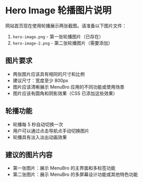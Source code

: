 # Hero Image 轮播图片说明

网站首页现在使用轮播展示两张截图。请准备以下图片文件：

1. `hero-image.png` - 第一张轮播图片（已存在）
2. `hero-image-2.png` - 第二张轮播图片（需要添加）

## 图片要求

- 两张图片应该具有相同的尺寸和比例
- 建议尺寸：宽度至少 800px
- 图片应该清晰展示 MenuBro 应用的不同功能或使用场景
- 图片应该有圆角和阴影效果（CSS 已添加这些效果）

## 轮播功能

- 轮播每 5 秒自动切换一次
- 用户可以通过点击导航点手动切换图片
- 轮播具有淡入淡出动画效果

## 建议的图片内容

- 第一张图片：展示 MenuBro 的主界面和多标签功能
- 第二张图片：展示 MenuBro 的多屏幕设计功能或其他特色功能
